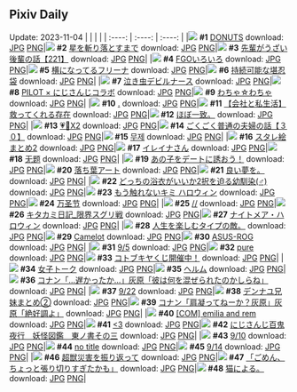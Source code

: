## Pixiv Daily
Update: 2023-11-04
|      |      |      |
| :----: | :----: | :----: |
|![](https://pixiv.microyu.workers.dev/c/240x480/img-master/img/2023/11/02/00/00/01/113058288_p0_master1200.jpg) **#1** [DONUTS](https://www.pixiv.net/artworks/113058288) download: [JPG](https://pixiv.microyu.workers.dev/img-original/img/2023/11/02/00/00/01/113058288_p0.jpg) [PNG](https://pixiv.microyu.workers.dev/img-original/img/2023/11/02/00/00/01/113058288_p0.png)|![](https://pixiv.microyu.workers.dev/c/240x480/img-master/img/2023/11/02/00/00/18/113058373_p0_master1200.jpg) **#2** [星を斬り落とすまで](https://www.pixiv.net/artworks/113058373) download: [JPG](https://pixiv.microyu.workers.dev/img-original/img/2023/11/02/00/00/18/113058373_p0.jpg) [PNG](https://pixiv.microyu.workers.dev/img-original/img/2023/11/02/00/00/18/113058373_p0.png)|![](https://pixiv.microyu.workers.dev/c/240x480/img-master/img/2023/11/03/19/00/16/113104224_p0_master1200.jpg) **#3** [先輩がうざい後輩の話【221】](https://www.pixiv.net/artworks/113104224) download: [JPG](https://pixiv.microyu.workers.dev/img-original/img/2023/11/03/19/00/16/113104224_p0.jpg) [PNG](https://pixiv.microyu.workers.dev/img-original/img/2023/11/03/19/00/16/113104224_p0.png)|
|![](https://pixiv.microyu.workers.dev/c/240x480/img-master/img/2023/11/02/00/52/48/113060149_p0_master1200.jpg) **#4** [FGOいろいろ](https://www.pixiv.net/artworks/113060149) download: [JPG](https://pixiv.microyu.workers.dev/img-original/img/2023/11/02/00/52/48/113060149_p0.jpg) [PNG](https://pixiv.microyu.workers.dev/img-original/img/2023/11/02/00/52/48/113060149_p0.png)|![](https://pixiv.microyu.workers.dev/c/240x480/img-master/img/2023/11/02/00/50/54/113060098_p0_master1200.jpg) **#5** [横になってるフリーナ](https://www.pixiv.net/artworks/113060098) download: [JPG](https://pixiv.microyu.workers.dev/img-original/img/2023/11/02/00/50/54/113060098_p0.jpg) [PNG](https://pixiv.microyu.workers.dev/img-original/img/2023/11/02/00/50/54/113060098_p0.png)|![](https://pixiv.microyu.workers.dev/c/240x480/img-master/img/2023/11/03/07/30/00/113091487_p0_master1200.jpg) **#6** [持続可能な堪忍袋](https://www.pixiv.net/artworks/113091487) download: [JPG](https://pixiv.microyu.workers.dev/img-original/img/2023/11/03/07/30/00/113091487_p0.jpg) [PNG](https://pixiv.microyu.workers.dev/img-original/img/2023/11/03/07/30/00/113091487_p0.png)|
|![](https://pixiv.microyu.workers.dev/c/240x480/img-master/img/2023/11/03/00/54/56/113085115_p0_master1200.jpg) **#7** [泣き虫デビルナース](https://www.pixiv.net/artworks/113085115) download: [JPG](https://pixiv.microyu.workers.dev/img-original/img/2023/11/03/00/54/56/113085115_p0.jpg) [PNG](https://pixiv.microyu.workers.dev/img-original/img/2023/11/03/00/54/56/113085115_p0.png)|![](https://pixiv.microyu.workers.dev/c/240x480/img-master/img/2023/11/02/22/04/28/113080962_p0_master1200.jpg) **#8** [PILOT × にじさんじコラボ](https://www.pixiv.net/artworks/113080962) download: [JPG](https://pixiv.microyu.workers.dev/img-original/img/2023/11/02/22/04/28/113080962_p0.jpg) [PNG](https://pixiv.microyu.workers.dev/img-original/img/2023/11/02/22/04/28/113080962_p0.png)|![](https://pixiv.microyu.workers.dev/c/240x480/img-master/img/2023/11/03/11/47/27/113095407_p0_master1200.jpg) **#9** [わちゃ☆わちゃ](https://www.pixiv.net/artworks/113095407) download: [JPG](https://pixiv.microyu.workers.dev/img-original/img/2023/11/03/11/47/27/113095407_p0.jpg) [PNG](https://pixiv.microyu.workers.dev/img-original/img/2023/11/03/11/47/27/113095407_p0.png)|
|![](https://pixiv.microyu.workers.dev/c/240x480/img-master/img/2023/11/03/14/59/15/113098892_p0_master1200.jpg) **#10** [.](https://www.pixiv.net/artworks/113098892) download: [JPG](https://pixiv.microyu.workers.dev/img-original/img/2023/11/03/14/59/15/113098892_p0.jpg) [PNG](https://pixiv.microyu.workers.dev/img-original/img/2023/11/03/14/59/15/113098892_p0.png)|![](https://pixiv.microyu.workers.dev/c/240x480/img-master/img/2023/11/03/12/01/41/113095733_p0_master1200.jpg) **#11** [【会社と私生活】救ってくれる存在](https://www.pixiv.net/artworks/113095733) download: [JPG](https://pixiv.microyu.workers.dev/img-original/img/2023/11/03/12/01/41/113095733_p0.jpg) [PNG](https://pixiv.microyu.workers.dev/img-original/img/2023/11/03/12/01/41/113095733_p0.png)|![](https://pixiv.microyu.workers.dev/c/240x480/img-master/img/2023/11/02/20/53/05/113077654_p0_master1200.jpg) **#12** [ほぼ一致。](https://www.pixiv.net/artworks/113077654) download: [JPG](https://pixiv.microyu.workers.dev/img-original/img/2023/11/02/20/53/05/113077654_p0.jpg) [PNG](https://pixiv.microyu.workers.dev/img-original/img/2023/11/02/20/53/05/113077654_p0.png)|
|![](https://pixiv.microyu.workers.dev/c/240x480/img-master/img/2023/11/03/00/01/42/113084803_p0_master1200.jpg) **#13** [💗💙X2](https://www.pixiv.net/artworks/113084803) download: [JPG](https://pixiv.microyu.workers.dev/img-original/img/2023/11/03/00/01/42/113084803_p0.jpg) [PNG](https://pixiv.microyu.workers.dev/img-original/img/2023/11/03/00/01/42/113084803_p0.png)|![](https://pixiv.microyu.workers.dev/c/240x480/img-master/img/2023/11/03/19/23/45/113104873_p0_master1200.jpg) **#14** [ごくごく普通の夫婦の話【３０】](https://www.pixiv.net/artworks/113104873) download: [JPG](https://pixiv.microyu.workers.dev/img-original/img/2023/11/03/19/23/45/113104873_p0.jpg) [PNG](https://pixiv.microyu.workers.dev/img-original/img/2023/11/03/19/23/45/113104873_p0.png)|![](https://pixiv.microyu.workers.dev/c/240x480/img-master/img/2023/11/02/01/08/05/113060556_p0_master1200.jpg) **#15** [무제](https://www.pixiv.net/artworks/113060556) download: [JPG](https://pixiv.microyu.workers.dev/img-original/img/2023/11/02/01/08/05/113060556_p0.jpg) [PNG](https://pixiv.microyu.workers.dev/img-original/img/2023/11/02/01/08/05/113060556_p0.png)|
|![](https://pixiv.microyu.workers.dev/c/240x480/img-master/img/2023/11/03/00/02/30/113084859_p0_master1200.jpg) **#16** [スタレ絵まとめ2](https://www.pixiv.net/artworks/113084859) download: [JPG](https://pixiv.microyu.workers.dev/img-original/img/2023/11/03/00/02/30/113084859_p0.jpg) [PNG](https://pixiv.microyu.workers.dev/img-original/img/2023/11/03/00/02/30/113084859_p0.png)|![](https://pixiv.microyu.workers.dev/c/240x480/img-master/img/2023/11/02/00/00/25/113058395_p0_master1200.jpg) **#17** [イレイナさん](https://www.pixiv.net/artworks/113058395) download: [JPG](https://pixiv.microyu.workers.dev/img-original/img/2023/11/02/00/00/25/113058395_p0.jpg) [PNG](https://pixiv.microyu.workers.dev/img-original/img/2023/11/02/00/00/25/113058395_p0.png)|![](https://pixiv.microyu.workers.dev/c/240x480/img-master/img/2023/11/02/00/03/05/113058692_p0_master1200.jpg) **#18** [无题](https://www.pixiv.net/artworks/113058692) download: [JPG](https://pixiv.microyu.workers.dev/img-original/img/2023/11/02/00/03/05/113058692_p0.jpg) [PNG](https://pixiv.microyu.workers.dev/img-original/img/2023/11/02/00/03/05/113058692_p0.png)|
|![](https://pixiv.microyu.workers.dev/c/240x480/img-master/img/2023/11/03/14/05/14/113098006_p0_master1200.jpg) **#19** [あの子をデートに誘おう！](https://www.pixiv.net/artworks/113098006) download: [JPG](https://pixiv.microyu.workers.dev/img-original/img/2023/11/03/14/05/14/113098006_p0.jpg) [PNG](https://pixiv.microyu.workers.dev/img-original/img/2023/11/03/14/05/14/113098006_p0.png)|![](https://pixiv.microyu.workers.dev/c/240x480/img-master/img/2023/11/03/20/30/00/113106678_p0_master1200.jpg) **#20** [落ち葉アート](https://www.pixiv.net/artworks/113106678) download: [JPG](https://pixiv.microyu.workers.dev/img-original/img/2023/11/03/20/30/00/113106678_p0.jpg) [PNG](https://pixiv.microyu.workers.dev/img-original/img/2023/11/03/20/30/00/113106678_p0.png)|![](https://pixiv.microyu.workers.dev/c/240x480/img-master/img/2023/11/02/11/22/31/113068399_p0_master1200.jpg) **#21** [良い夢を。](https://www.pixiv.net/artworks/113068399) download: [JPG](https://pixiv.microyu.workers.dev/img-original/img/2023/11/02/11/22/31/113068399_p0.jpg) [PNG](https://pixiv.microyu.workers.dev/img-original/img/2023/11/02/11/22/31/113068399_p0.png)|
|![](https://pixiv.microyu.workers.dev/c/240x480/img-master/img/2023/11/03/12/00/08/113095644_p0_master1200.jpg) **#22** [どっちの浴衣がいいか2択を迫る幼馴染(♂)](https://www.pixiv.net/artworks/113095644) download: [JPG](https://pixiv.microyu.workers.dev/img-original/img/2023/11/03/12/00/08/113095644_p0.jpg) [PNG](https://pixiv.microyu.workers.dev/img-original/img/2023/11/03/12/00/08/113095644_p0.png)|![](https://pixiv.microyu.workers.dev/c/240x480/img-master/img/2023/11/03/11/45/34/113095364_p0_master1200.jpg) **#23** [もう触れないキミ ハロウィン](https://www.pixiv.net/artworks/113095364) download: [JPG](https://pixiv.microyu.workers.dev/img-original/img/2023/11/03/11/45/34/113095364_p0.jpg) [PNG](https://pixiv.microyu.workers.dev/img-original/img/2023/11/03/11/45/34/113095364_p0.png)|![](https://pixiv.microyu.workers.dev/c/240x480/img-master/img/2023/11/02/15/36/38/113072026_p0_master1200.jpg) **#24** [万圣节](https://www.pixiv.net/artworks/113072026) download: [JPG](https://pixiv.microyu.workers.dev/img-original/img/2023/11/02/15/36/38/113072026_p0.jpg) [PNG](https://pixiv.microyu.workers.dev/img-original/img/2023/11/02/15/36/38/113072026_p0.png)|
|![](https://pixiv.microyu.workers.dev/c/240x480/img-master/img/2023/11/02/01/14/49/113060700_p0_master1200.jpg) **#25** [//](https://www.pixiv.net/artworks/113060700) download: [JPG](https://pixiv.microyu.workers.dev/img-original/img/2023/11/02/01/14/49/113060700_p0.jpg) [PNG](https://pixiv.microyu.workers.dev/img-original/img/2023/11/02/01/14/49/113060700_p0.png)|![](https://pixiv.microyu.workers.dev/c/240x480/img-master/img/2023/11/03/17/11/26/113101457_p0_master1200.jpg) **#26** [キタカミ日記_限界スグリ戦](https://www.pixiv.net/artworks/113101457) download: [JPG](https://pixiv.microyu.workers.dev/img-original/img/2023/11/03/17/11/26/113101457_p0.jpg) [PNG](https://pixiv.microyu.workers.dev/img-original/img/2023/11/03/17/11/26/113101457_p0.png)|![](https://pixiv.microyu.workers.dev/c/240x480/img-master/img/2023/11/03/10/12/19/113093796_p0_master1200.jpg) **#27** [ナイトメア・ハロウィン](https://www.pixiv.net/artworks/113093796) download: [JPG](https://pixiv.microyu.workers.dev/img-original/img/2023/11/03/10/12/19/113093796_p0.jpg) [PNG](https://pixiv.microyu.workers.dev/img-original/img/2023/11/03/10/12/19/113093796_p0.png)|
|![](https://pixiv.microyu.workers.dev/c/240x480/img-master/img/2023/11/03/19/40/22/113084988_p0_master1200.jpg) **#28** [人生を楽しむタイプの敵。](https://www.pixiv.net/artworks/113084988) download: [JPG](https://pixiv.microyu.workers.dev/img-original/img/2023/11/03/19/40/22/113084988_p0.jpg) [PNG](https://pixiv.microyu.workers.dev/img-original/img/2023/11/03/19/40/22/113084988_p0.png)|![](https://pixiv.microyu.workers.dev/c/240x480/img-master/img/2023/11/02/12/24/04/113069391_p0_master1200.jpg) **#29** [Camelot](https://www.pixiv.net/artworks/113069391) download: [JPG](https://pixiv.microyu.workers.dev/img-original/img/2023/11/02/12/24/04/113069391_p0.jpg) [PNG](https://pixiv.microyu.workers.dev/img-original/img/2023/11/02/12/24/04/113069391_p0.png)|![](https://pixiv.microyu.workers.dev/c/240x480/img-master/img/2023/11/03/04/06/20/113089377_p0_master1200.jpg) **#30** [ASUS-ROG](https://www.pixiv.net/artworks/113089377) download: [JPG](https://pixiv.microyu.workers.dev/img-original/img/2023/11/03/04/06/20/113089377_p0.jpg) [PNG](https://pixiv.microyu.workers.dev/img-original/img/2023/11/03/04/06/20/113089377_p0.png)|
|![](https://pixiv.microyu.workers.dev/c/240x480/img-master/img/2023/11/03/10/05/26/113093684_p0_master1200.jpg) **#31** [9/5](https://www.pixiv.net/artworks/113093684) download: [JPG](https://pixiv.microyu.workers.dev/img-original/img/2023/11/03/10/05/26/113093684_p0.jpg) [PNG](https://pixiv.microyu.workers.dev/img-original/img/2023/11/03/10/05/26/113093684_p0.png)|![](https://pixiv.microyu.workers.dev/c/240x480/img-master/img/2023/11/02/15/32/54/113071966_p0_master1200.jpg) **#32** [pure](https://www.pixiv.net/artworks/113071966) download: [JPG](https://pixiv.microyu.workers.dev/img-original/img/2023/11/02/15/32/54/113071966_p0.jpg) [PNG](https://pixiv.microyu.workers.dev/img-original/img/2023/11/02/15/32/54/113071966_p0.png)|![](https://pixiv.microyu.workers.dev/c/240x480/img-master/img/2023/11/03/00/26/33/113085641_p0_master1200.jpg) **#33** [コトブキヤくじ開催中！](https://www.pixiv.net/artworks/113085641) download: [JPG](https://pixiv.microyu.workers.dev/img-original/img/2023/11/03/00/26/33/113085641_p0.jpg) [PNG](https://pixiv.microyu.workers.dev/img-original/img/2023/11/03/00/26/33/113085641_p0.png)|
|![](https://pixiv.microyu.workers.dev/c/240x480/img-master/img/2023/11/03/00/00/36/113084644_p0_master1200.jpg) **#34** [女子トーク](https://www.pixiv.net/artworks/113084644) download: [JPG](https://pixiv.microyu.workers.dev/img-original/img/2023/11/03/00/00/36/113084644_p0.jpg) [PNG](https://pixiv.microyu.workers.dev/img-original/img/2023/11/03/00/00/36/113084644_p0.png)|![](https://pixiv.microyu.workers.dev/c/240x480/img-master/img/2023/11/02/00/00/31/113058427_p0_master1200.jpg) **#35** [ヘルム](https://www.pixiv.net/artworks/113058427) download: [JPG](https://pixiv.microyu.workers.dev/img-original/img/2023/11/02/00/00/31/113058427_p0.jpg) [PNG](https://pixiv.microyu.workers.dev/img-original/img/2023/11/02/00/00/31/113058427_p0.png)|![](https://pixiv.microyu.workers.dev/c/240x480/img-master/img/2023/11/02/12/00/11/113069000_p0_master1200.jpg) **#36** [コナン「…遅かったか…」灰原「彼は何を混ぜられたのかしらね」](https://www.pixiv.net/artworks/113069000) download: [JPG](https://pixiv.microyu.workers.dev/img-original/img/2023/11/02/12/00/11/113069000_p0.jpg) [PNG](https://pixiv.microyu.workers.dev/img-original/img/2023/11/02/12/00/11/113069000_p0.png)|
|![](https://pixiv.microyu.workers.dev/c/240x480/img-master/img/2023/11/03/10/10/52/113093764_p0_master1200.jpg) **#37** [9/22](https://www.pixiv.net/artworks/113093764) download: [JPG](https://pixiv.microyu.workers.dev/img-original/img/2023/11/03/10/10/52/113093764_p0.jpg) [PNG](https://pixiv.microyu.workers.dev/img-original/img/2023/11/03/10/10/52/113093764_p0.png)|![](https://pixiv.microyu.workers.dev/c/240x480/img-master/img/2023/11/02/00/10/50/113058961_p0_master1200.jpg) **#38** [デンナユ兄妹まとめ②](https://www.pixiv.net/artworks/113058961) download: [JPG](https://pixiv.microyu.workers.dev/img-original/img/2023/11/02/00/10/50/113058961_p0.jpg) [PNG](https://pixiv.microyu.workers.dev/img-original/img/2023/11/02/00/10/50/113058961_p0.png)|![](https://pixiv.microyu.workers.dev/c/240x480/img-master/img/2023/11/03/10/46/39/113094381_p0_master1200.jpg) **#39** [コナン「肩凝ってねーか？灰原」灰原「絶好調よ」](https://www.pixiv.net/artworks/113094381) download: [JPG](https://pixiv.microyu.workers.dev/img-original/img/2023/11/03/10/46/39/113094381_p0.jpg) [PNG](https://pixiv.microyu.workers.dev/img-original/img/2023/11/03/10/46/39/113094381_p0.png)|
|![](https://pixiv.microyu.workers.dev/c/240x480/img-master/img/2023/11/02/09/00/17/113066680_p0_master1200.jpg) **#40** [[COM] emilia and rem](https://www.pixiv.net/artworks/113066680) download: [JPG](https://pixiv.microyu.workers.dev/img-original/img/2023/11/02/09/00/17/113066680_p0.jpg) [PNG](https://pixiv.microyu.workers.dev/img-original/img/2023/11/02/09/00/17/113066680_p0.png)|![](https://pixiv.microyu.workers.dev/c/240x480/img-master/img/2023/11/02/02/02/26/113061697_p0_master1200.jpg) **#41** [<3](https://www.pixiv.net/artworks/113061697) download: [JPG](https://pixiv.microyu.workers.dev/img-original/img/2023/11/02/02/02/26/113061697_p0.jpg) [PNG](https://pixiv.microyu.workers.dev/img-original/img/2023/11/02/02/02/26/113061697_p0.png)|![](https://pixiv.microyu.workers.dev/c/240x480/img-master/img/2023/11/02/11/18/30/113068337_p0_master1200.jpg) **#42** [にじさんじ百鬼夜行　妖怪図鑑　東ノ書その三](https://www.pixiv.net/artworks/113068337) download: [JPG](https://pixiv.microyu.workers.dev/img-original/img/2023/11/02/11/18/30/113068337_p0.jpg) [PNG](https://pixiv.microyu.workers.dev/img-original/img/2023/11/02/11/18/30/113068337_p0.png)|
|![](https://pixiv.microyu.workers.dev/c/240x480/img-master/img/2023/11/03/10/07/21/113093710_p0_master1200.jpg) **#43** [9/10](https://www.pixiv.net/artworks/113093710) download: [JPG](https://pixiv.microyu.workers.dev/img-original/img/2023/11/03/10/07/21/113093710_p0.jpg) [PNG](https://pixiv.microyu.workers.dev/img-original/img/2023/11/03/10/07/21/113093710_p0.png)|![](https://pixiv.microyu.workers.dev/c/240x480/img-master/img/2023/11/03/01/10/19/113086760_p0_master1200.jpg) **#44** [no title](https://www.pixiv.net/artworks/113086760) download: [JPG](https://pixiv.microyu.workers.dev/img-original/img/2023/11/03/01/10/19/113086760_p0.jpg) [PNG](https://pixiv.microyu.workers.dev/img-original/img/2023/11/03/01/10/19/113086760_p0.png)|![](https://pixiv.microyu.workers.dev/c/240x480/img-master/img/2023/11/03/10/09/04/113093735_p0_master1200.jpg) **#45** [9/14](https://www.pixiv.net/artworks/113093735) download: [JPG](https://pixiv.microyu.workers.dev/img-original/img/2023/11/03/10/09/04/113093735_p0.jpg) [PNG](https://pixiv.microyu.workers.dev/img-original/img/2023/11/03/10/09/04/113093735_p0.png)|
|![](https://pixiv.microyu.workers.dev/c/240x480/img-master/img/2023/11/03/07/11/04/113091279_p0_master1200.jpg) **#46** [超獣災害を振り返って](https://www.pixiv.net/artworks/113091279) download: [JPG](https://pixiv.microyu.workers.dev/img-original/img/2023/11/03/07/11/04/113091279_p0.jpg) [PNG](https://pixiv.microyu.workers.dev/img-original/img/2023/11/03/07/11/04/113091279_p0.png)|![](https://pixiv.microyu.workers.dev/c/240x480/img-master/img/2023/11/02/00/43/30/113059899_p0_master1200.jpg) **#47** [「ごめん、ちょっと張り切りすぎたかも」](https://www.pixiv.net/artworks/113059899) download: [JPG](https://pixiv.microyu.workers.dev/img-original/img/2023/11/02/00/43/30/113059899_p0.jpg) [PNG](https://pixiv.microyu.workers.dev/img-original/img/2023/11/02/00/43/30/113059899_p0.png)|![](https://pixiv.microyu.workers.dev/c/240x480/img-master/img/2023/11/03/19/38/13/113105227_p0_master1200.jpg) **#48** [猫による。](https://www.pixiv.net/artworks/113105227) download: [JPG](https://pixiv.microyu.workers.dev/img-original/img/2023/11/03/19/38/13/113105227_p0.jpg) [PNG](https://pixiv.microyu.workers.dev/img-original/img/2023/11/03/19/38/13/113105227_p0.png)|
